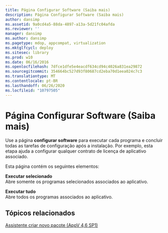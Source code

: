 ```yaml
---
title: Página Configurar Software (Saiba mais)
description: Página Configurar Software (Saiba mais)
author: dansimp
ms.assetid: 9a0cd4a5-88da-4897-a13a-5d21fc04afda
ms.reviewer: ''
manager: dansimp
ms.author: dansimp
ms.pagetype: mdop, appcompat, virtualization
ms.mktglfcycl: deploy
ms.sitesec: library
ms.prod: w10
ms.date: 06/16/2016
ms.openlocfilehash: 7dfce1dfe5e4eacdf634cd94c4026a831ea29872
ms.sourcegitcommit: 354664bc527d93f80687cd2eba70d1eea024c7c3
ms.translationtype: MT
ms.contentlocale: pt-BR
ms.lasthandoff: 06/26/2020
ms.locfileid: "10797505"
---
```

# Página Configurar Software (Saiba mais)


Use a página **configurar software** para executar cada programa e concluir todas as tarefas de configuração após a instalação. Por exemplo, esta etapa ajuda a configurar qualquer contrato de licença de aplicativo associado.

Esta página contém os seguintes elementos:

<a href="" id="run-selected"></a>**Executar selecionado**  
Abre somente os programas selecionados associados ao aplicativo.

<a href="" id="run-all"></a>**Executar tudo**  
Abre todos os programas associados ao aplicativo.

## Tópicos relacionados


[Assistente criar novo pacote (AppV 4,6 SP1)](create-new-package-wizard---appv-46-sp1-.md)

 

 





